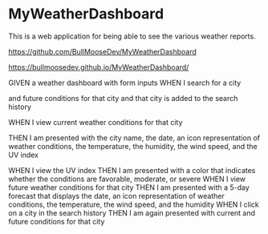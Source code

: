 # MyWeatherDashboard

This is a web application for being able to see the various weather reports.

https://github.com/BullMooseDev/MyWeatherDashboard

https://bullmoosedev.github.io/MyWeatherDashboard/

GIVEN a weather dashboard with form inputs
WHEN I search for a city
<!-- THEN I am presented with current  -->and future conditions for that city and that city is added to the search history
WHEN I view current weather conditions for that city


THEN I am presented with the city name, the date, an icon representation of weather conditions, the temperature, the humidity, the wind speed, and the UV index


WHEN I view the UV index
THEN I am presented with a color that indicates whether the conditions are favorable, moderate, or severe
WHEN I view future weather conditions for that city
THEN I am presented with a 5-day forecast that displays the date, an icon representation of weather conditions, the temperature, the wind speed, and the humidity
WHEN I click on a city in the search history
THEN I am again presented with current and future conditions for that city